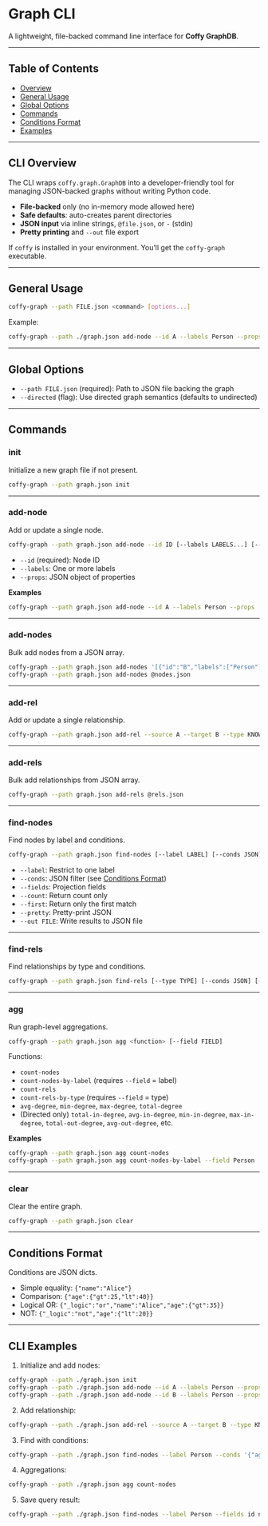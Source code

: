 # Graph CLI

A lightweight, file-backed command line interface for **Coffy GraphDB**.

---

## Table of Contents

- [Overview](#cli-overview)
- [General Usage](#general-usage)
- [Global Options](#global-options)
- [Commands](#commands)
- [Conditions Format](#conditions-format)
- [Examples](#cli-examples)

---

## CLI Overview

The CLI wraps `coffy.graph.GraphDB` into a developer-friendly tool for managing JSON-backed graphs without writing Python code.

* **File-backed** only (no in-memory mode allowed here)
* **Safe defaults**: auto-creates parent directories
* **JSON input** via inline strings, `@file.json`, or `-` (stdin)
* **Pretty printing** and `--out` file export



If `coffy` is installed in your environment. You’ll get the `coffy-graph` executable.

---

## General Usage

```bash
coffy-graph --path FILE.json <command> [options...]
```

Example:

```bash
coffy-graph --path ./graph.json add-node --id A --labels Person --props '{"name":"Alice","age":30}'
```

---

## Global Options

* `--path FILE.json` (required): Path to JSON file backing the graph
* `--directed` (flag): Use directed graph semantics (defaults to undirected)

---

## Commands

### init

Initialize a new graph file if not present.

```bash
coffy-graph --path graph.json init
```

---

### add-node

Add or update a single node.

```bash
coffy-graph --path graph.json add-node --id ID [--labels LABELS...] [--props JSON]
```

* `--id` (required): Node ID
* `--labels`: One or more labels
* `--props`: JSON object of properties

**Examples**

```bash
coffy-graph --path graph.json add-node --id A --labels Person --props '{"name":"Alice","age":30}'
```

---

### add-nodes

Bulk add nodes from a JSON array.

```bash
coffy-graph --path graph.json add-nodes '[{"id":"B","labels":["Person"],"name":"Bob"}]'
coffy-graph --path graph.json add-nodes @nodes.json
```

---

### add-rel

Add or update a single relationship.

```bash
coffy-graph --path graph.json add-rel --source A --target B --type KNOWS [--props JSON]
```

---

### add-rels

Bulk add relationships from JSON array.

```bash
coffy-graph --path graph.json add-rels @rels.json
```

---

### find-nodes

Find nodes by label and conditions.

```bash
coffy-graph --path graph.json find-nodes [--label LABEL] [--conds JSON] [--fields F1 F2 ...] [--count | --first] [--pretty] [--out FILE]
```

* `--label`: Restrict to one label
* `--conds`: JSON filter (see [Conditions Format](#conditions-format))
* `--fields`: Projection fields
* `--count`: Return count only
* `--first`: Return only the first match
* `--pretty`: Pretty-print JSON
* `--out FILE`: Write results to JSON file

---

### find-rels

Find relationships by type and conditions.

```bash
coffy-graph --path graph.json find-rels [--type TYPE] [--conds JSON] [--fields F1 F2 ...] [--count | --first] [--pretty] [--out FILE]
```

---

### agg

Run graph-level aggregations.

```bash
coffy-graph --path graph.json agg <function> [--field FIELD]
```

Functions:

* `count-nodes`
* `count-nodes-by-label` (requires `--field` = label)
* `count-rels`
* `count-rels-by-type` (requires `--field` = type)
* `avg-degree`, `min-degree`, `max-degree`, `total-degree`
* (Directed only) `total-in-degree`, `avg-in-degree`, `min-in-degree`, `max-in-degree`, `total-out-degree`, `avg-out-degree`, etc.

**Examples**

```bash
coffy-graph --path graph.json agg count-nodes
coffy-graph --path graph.json agg count-nodes-by-label --field Person
```

---

### clear

Clear the entire graph.

```bash
coffy-graph --path graph.json clear
```

---

## Conditions Format

Conditions are JSON dicts.

* Simple equality: `{"name":"Alice"}`
* Comparison: `{"age":{"gt":25,"lt":40}}`
* Logical OR: `{"_logic":"or","name":"Alice","age":{"gt":35}}`
* NOT: `{"_logic":"not","age":{"lt":20}}`

---

## CLI Examples

1. Initialize and add nodes:

```bash
coffy-graph --path ./graph.json init
coffy-graph --path ./graph.json add-node --id A --labels Person --props '{"name":"Alice","age":30}'
coffy-graph --path ./graph.json add-node --id B --labels Person --props '{"name":"Bob","age":25}'
```

2. Add relationship:

```bash
coffy-graph --path ./graph.json add-rel --source A --target B --type KNOWS --props '{"since":2010}'
```

3. Find with conditions:

```bash
coffy-graph --path ./graph.json find-nodes --label Person --conds '{"age":{"gte":25}}' --fields id name --pretty
```

4. Aggregations:

```bash
coffy-graph --path ./graph.json agg count-nodes
```

5. Save query result:

```bash
coffy-graph --path ./graph.json find-nodes --label Person --fields id name --out people.json
```

